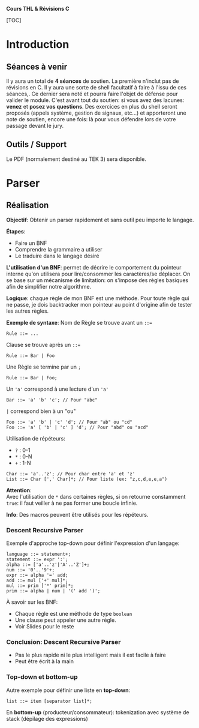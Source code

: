 **Cours THL & Révisions C**

[TOC]

# Introduction
## Séances à venir
Il y aura un total de **4 séances** de soutien. La première n'inclut pas de révisions en C. Il y aura une sorte de shell facultatif à faire à l'issu de ces séances,. Ce dernier sera noté et pourra faire l'objet de défense pour valider le module. C'est avant tout du soutien: si vous avez des lacunes: **venez** et **posez vos questions**. Des exercices en plus du shell seront proposés (appels système, gestion de signaux, etc...) et apporteront une note de soutien, encore une fois: là pour vous défendre lors de votre passage devant le jury.

## Outils / Support
Le PDF (normalement destiné au TEK 3) sera disponible.

# Parser
## Réalisation
**Objectif**: Obtenir un parser rapidement et sans outil peu importe le langage.

**Étapes**:
 - Faire un BNF
 - Comprendre la grammaire a utiliser
 - Le traduire dans le langage désiré

**L'utilisation d'un BNF**: permet de décrire le comportement du pointeur interne qu'on utilisera pour lire/consommer les caractères/se déplacer. On se base sur un mécanisme de limitation: on s'impose des règles basiques afin de simplifier notre algorithme.

**Logique**: chaque règle de mon BNF est une méthode. Pour toute règle qui ne passe, je dois backtracker mon pointeur au point d'origine afin de tester les autres règles.

**Exemple de syntaxe**:
Nom de Règle se trouve avant un ```::=```
```
Rule ::= ...
```
Clause se trouve après un ```::=```
```
Rule ::= Bar | Foo
```
Une Règle se termine par un ```;```
```
Rule ::= Bar | Foo;
```
Un ```'a'``` correspond à une lecture d'un ```'a'```
``` language: c
Bar ::= 'a' 'b' 'c'; // Pour "abc"
```

```|``` correspond bien à un "ou"
``` language: c
Foo ::= 'a' 'b' | 'c' 'd'; // Pour "ab" ou "cd"
Foo ::= 'a' [ 'b' | 'c' ] 'd'; // Pour "abd" ou "acd"
```
Utilisation de répéteurs:

- ```?``` : 0-1
- ```*``` : 0-N
- ```+``` : 1-N

``` language: c
Char ::= 'a'..'z'; // Pour char entre 'a' et 'z'
List ::= Char [',' Char]*; // Pour liste (ex: "z,c,d,e,e,a")
```
**Attention**:  
Avec l'utilisation de ```*``` dans certaines règles, si on retourne constamment ```true```:  il faut veiller à ne pas former une boucle infinie.

**Info**:
Des macros peuvent être utilisés pour les répéteurs. 

### Descent Recursive Parser
Exemple d'approche top-down pour définir l'expression d'un langage:
``` language: c
language ::= statement+;
statement ::= expr ':';
alpha ::= ['a'..'z'|'A'..'Z']+;
num ::= '0'..'9'+;
expr ::= alpha '=' add;
add ::= mul ['+' mul]*;
mul ::= prim ['*' prim]*;
prim ::= alpha | num | '(' add ')';
```

À savoir sur les BNF:  

- Chaque règle est une méthode de type ```boolean```
- Une clause peut appeler une autre règle.
- Voir Slides pour le reste

### Conclusion: Descent Recursive Parser
- Pas le plus rapide ni le plus intelligent mais il est facile à faire
- Peut être écrit à la main

### Top-down et bottom-up

Autre exemple pour définir une liste en **top-down**:

``` language: c
list ::= item [separator list]*;
```

En **bottom-up** (producteur/consommateur): tokenization avec système de stack (dépilage des expressions)

<!--Ce qui va être expliqué et utilisé: PEG (packrat, top down). -->